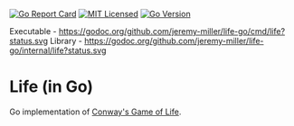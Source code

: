 [![Go Report Card](https://goreportcard.com/badge/github.com/jeremy-miller/life-go)](https://goreportcard.com/report/github.com/jeremy-miller/life-go)
[![MIT Licensed](https://img.shields.io/badge/license-MIT-blue.svg)](https://github.com/jeremy-miller/life-go/blob/master/LICENSE)
[![Go Version](https://img.shields.io/badge/Go-1.10-blue.svg)]()

Executable - https://godoc.org/github.com/jeremy-miller/life-go/cmd/life?status.svg
Library - https://godoc.org/github.com/jeremy-miller/life-go/internal/life?status.svg

# Life (in Go)
Go implementation of [Conway's Game of Life](https://en.wikipedia.org/wiki/Conway%27s_Game_of_Life).
